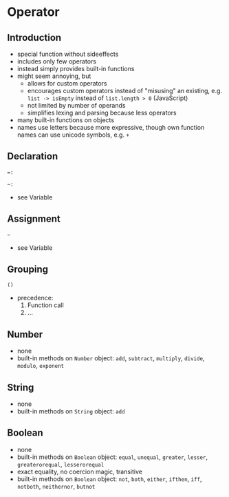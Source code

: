 # Operator



## Introduction

- special function without sideeffects
- includes only few operators
- instead simply provides built-in functions
- might seem annoying, but
    - allows for custom operators
    - encourages custom operators instead of "misusing" an existing, e.g. `list -> isEmpty` instead of `list.length > 0` (JavaScript)
    - not limited by number of operands
    - simplifies lexing and parsing because less operators
- many built-in functions on objects
- names use letters because more expressive, though own function names can use unicode symbols, e.g. `+`
<!-- todo: should allow to import all functions from object, also import by default, via a config or simply version number, see Modules to figure out how to import/export -->
<!-- todo: consider if letter function names don't get too messy in chained operations -->
<!-- todo: include more operators like from Python or Elm, e.g. ++ to concatenate strings and arrays -->



## Declaration

```
=:
```

```
~:
```

- see Variable



## Assignment

```
~
```

- see Variable



## Grouping

```
()
```

<!-- todo: how to do nested operations, e.g. 5 + 3*2 - 2 -->
- precedence:
    1. Function call
    2. ...



## Number

- none
- built-in methods on `Number` object: `add`, `subtract`, `multiply`, `divide`, `modulo`, `exponent`
 <!-- todo: what to use for field of composite data type??? -->



## String

- none
- built-in methods on `String` object: `add`
 <!-- todo: what to use for field of composite data type??? -->



## Boolean

- none
- built-in methods on `Boolean` object: `equal`, `unequal`, `greater`, `lesser`, `greaterorequal`, `lesserorequal`
- exact equality, no coercion magic, transitive
- built-in methods on `Boolean` object: `not`, `both`, `either`, `ifthen`, `iff`, `notboth`, `neithernor`, `butnot`